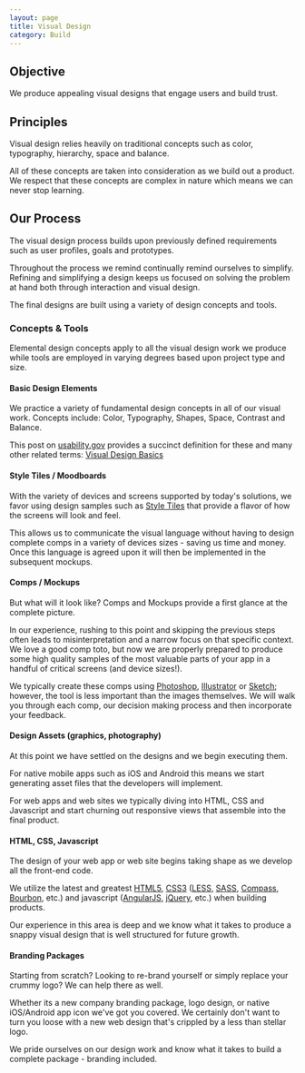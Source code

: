 ```yaml
---
layout: page
title: Visual Design
category: Build
---
```



## Objective
We produce appealing visual designs that engage users and build trust.

## Principles
Visual design relies heavily on traditional concepts such as color, typography, hierarchy, space and balance.

All of these concepts are taken into consideration as we build out a product. We respect that these concepts are complex in nature which means we can never stop learning. 


## Our Process
The visual design process builds upon previously defined requirements such as user profiles, goals and prototypes.

Throughout the process we remind continually remind ourselves to simplify. Refining and simplifying a design keeps us focused on solving the problem at hand both through interaction and visual design.

The final designs are built using a variety of design concepts and tools.

### Concepts & Tools
Elemental design concepts apply to all the visual design work we produce while tools are employed in varying degrees based upon project type and size.

#### **Basic Design Elements** 
We practice a variety of fundamental design concepts in all of our visual work. Concepts include: Color, Typography, Shapes, Space, Contrast and Balance.

This post on [usability.gov](http://www.usability.gov/) provides a succinct definition for these and many other related terms: [Visual Design Basics](http://www.usability.gov/what-and-why/visual-design.html)

#### **Style Tiles / Moodboards**
With the variety of devices and screens supported by today's solutions, we favor using design samples such as [Style Tiles](http://styletil.es/) that provide a flavor of how the screens will look and feel.

This allows us to communicate the visual language without having to design complete comps in a variety of devices sizes - saving us time and money. Once this language is agreed upon it will then be implemented in the subsequent mockups.

#### **Comps / Mockups**
But what will it look like? Comps and Mockups provide a first glance at the complete picture. 

In our experience, rushing to this point and skipping the previous steps often leads to misinterpretation and a narrow focus on that specific context. We love a good comp toto, but now we are properly prepared to produce some high quality samples of the most valuable parts of your app in a handful of critical screens (and device sizes!).

We typically create these comps using [Photoshop](http://www.adobe.com/products/photoshop.html), [Illustrator](http://www.adobe.com/products/illustrator.html) or [Sketch](http://www.bohemiancoding.com/sketch/); however, the tool is less important than the images themselves. We will walk you through each comp, our decision making process and then incorporate your feedback.

#### **Design Assets (graphics, photography)**
At this point we have settled on the designs and we begin executing them. 

For native mobile apps such as iOS and Android this means we start generating asset files that the developers will implement.

For web apps and web sites we typically diving into HTML, CSS and Javascript and start churning out responsive views that assemble into the final product.

#### **HTML, CSS, Javascript**
The design of your web app or web site begins taking shape as we develop all the front-end code. 

We utilize the latest and greatest [HTML5](http://www.w3.org/TR/html5/), [CSS3](http://www.w3.org/Style/CSS/current-work) ([LESS](http://lesscss.org/), [SASS](http://sass-lang.com/), [Compass](http://compass-style.org/), [Bourbon](http://bourbon.io/), etc.) and javascript ([AngularJS](http://angularjs.org/), [jQuery](http://jquery.com/), etc.) when building products. 

Our experience in this area is deep and we know what it takes to produce a snappy visual design that is well structured for future growth.

#### **Branding Packages**
Starting from scratch? Looking to re-brand yourself or simply replace your crummy logo? We can help there as well. 

Whether its a new company branding package, logo design, or native iOS/Android app icon we've got you covered. We certainly don't want to turn you loose with a new web design that's crippled by a less than stellar logo.

We pride ourselves on our design work and know what it takes to build a complete package - branding included.

